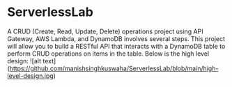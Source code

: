 # ServerlessLab
A CRUD (Create, Read, Update, Delete) operations project using API Gateway, AWS Lambda, and DynamoDB involves several steps. This project will allow you to build a RESTful API that interacts with a DynamoDB table to perform CRUD operations on items in the table.
Below is the high level design:
![alt text] (https://github.com/manishsinghkuswaha/ServerlessLab/blob/main/high-level-design.jpg)
